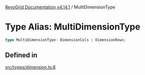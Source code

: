 [RevoGrid Documentation v4.14.1](README.md) / MultiDimensionType

# Type Alias: MultiDimensionType

```ts
type MultiDimensionType: DimensionCols | DimensionRows;
```

## Defined in

[src/types/dimension.ts:8](https://github.com/revolist/revogrid/blob/925db466c3d20933669e374666cd0ddbe00cac19/src/types/dimension.ts#L8)
